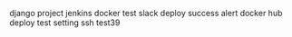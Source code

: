 django project jenkins docker test
slack deploy success alert
docker hub deploy test setting
ssh test39
